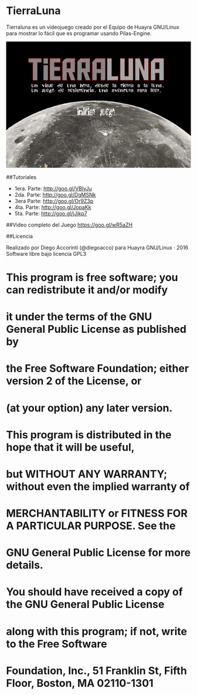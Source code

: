 # TierraLuna
Tierraluna es un videojuego creado por el Equipo de Huayra GNU/Linux para mostrar lo fácil que es programar usando Pilas-Engine.

![](imagenes/preview.png)

##Tutoriales

* 1era. Parte: http://goo.gl/VBlyJu
* 2da. Parte: http://goo.gl/DgMSNk
* 3era Parte: http://goo.gl/Or9Z3p
* 4ta. Parte: http://goo.gl/JopaKk
* 5ta. Parte: http://goo.gl/jJikp7

##Video completo del Juego
https://goo.gl/wR5aZH

##Licencia

Realizado por Diego Accorinti (@diegoacco) para Huayra GNU/Linux · 2016
Software libre bajo licencia GPL3 

# This program is free software; you can redistribute it and/or modify
# it under the terms of the GNU General Public License as published by
# the Free Software Foundation; either version 2 of the License, or
# (at your option) any later version.

# This program is distributed in the hope that it will be useful,
# but WITHOUT ANY WARRANTY; without even the implied warranty of
# MERCHANTABILITY or FITNESS FOR A PARTICULAR PURPOSE.  See the
# GNU General Public License for more details.

# You should have received a copy of the GNU General Public License
# along with this program; if not, write to the Free Software
# Foundation, Inc., 51 Franklin St, Fifth Floor, Boston, MA  02110-1301
